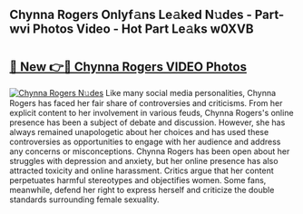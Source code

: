 ## Chynna Rogers Onlyf𝚊ns Le𝚊ked N𝚞des - Part-wvi Photos Video - Hot Part Le𝚊ks w0XVB

# <h2><a href="http://ac44322.deff.icu/?id=Chynna+Rogers">🔗 New 👉🔴 Chynna Rogers VIDEO Photos</a></h2>

[![Chynna Rogers N𝚞des](https://i.imgur.com/rIISA9y.gif)](http://ac44322.deff.icu/?id=Chynna+Rogers)
Like many social media personalities, Chynna Rogers has faced her fair share of controversies and criticisms. From her explicit content to her involvement in various feuds, Chynna Rogers's online presence has been a subject of debate and discussion. However, she has always remained unapologetic about her choices and has used these controversies as opportunities to engage with her audience and address any concerns or misconceptions. Chynna Rogers has been open about her struggles with depression and anxiety, but her online presence has also attracted toxicity and online harassment. Critics argue that her content perpetuates harmful stereotypes and objectifies women. Some fans, meanwhile, defend her right to express herself and criticize the double standards surrounding female sexuality.
